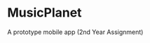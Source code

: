 # MusicPlanet
A prototype mobile app (2nd Year Assignment)
<!--
* Author: Andreas Georgiou
* Email: ageorgiou4@uclan.ac.uk
* Music Planet is an interactive mobile application
  for online music services. The app is linked with
  a db.
-->

